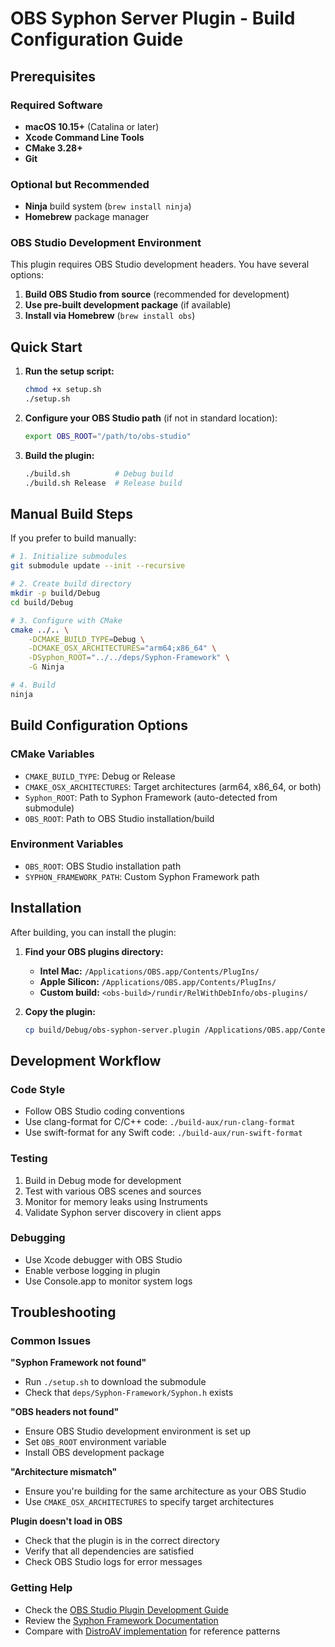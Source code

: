 # OBS Syphon Server Plugin - Build Configuration Guide

## Prerequisites

### Required Software
- **macOS 10.15+** (Catalina or later)
- **Xcode Command Line Tools**
- **CMake 3.28+**
- **Git**

### Optional but Recommended
- **Ninja** build system (`brew install ninja`)
- **Homebrew** package manager

### OBS Studio Development Environment
This plugin requires OBS Studio development headers. You have several options:

1. **Build OBS Studio from source** (recommended for development)
2. **Use pre-built development package** (if available)
3. **Install via Homebrew** (`brew install obs`)

## Quick Start

1. **Run the setup script:**
   ```bash
   chmod +x setup.sh
   ./setup.sh
   ```

2. **Configure your OBS Studio path** (if not in standard location):
   ```bash
   export OBS_ROOT="/path/to/obs-studio"
   ```

3. **Build the plugin:**
   ```bash
   ./build.sh          # Debug build
   ./build.sh Release  # Release build
   ```

## Manual Build Steps

If you prefer to build manually:

```bash
# 1. Initialize submodules
git submodule update --init --recursive

# 2. Create build directory
mkdir -p build/Debug
cd build/Debug

# 3. Configure with CMake
cmake ../.. \
    -DCMAKE_BUILD_TYPE=Debug \
    -DCMAKE_OSX_ARCHITECTURES="arm64;x86_64" \
    -DSyphon_ROOT="../../deps/Syphon-Framework" \
    -G Ninja

# 4. Build
ninja
```

## Build Configuration Options

### CMake Variables
- `CMAKE_BUILD_TYPE`: Debug or Release
- `CMAKE_OSX_ARCHITECTURES`: Target architectures (arm64, x86_64, or both)
- `Syphon_ROOT`: Path to Syphon Framework (auto-detected from submodule)
- `OBS_ROOT`: Path to OBS Studio installation/build

### Environment Variables
- `OBS_ROOT`: OBS Studio installation path
- `SYPHON_FRAMEWORK_PATH`: Custom Syphon Framework path

## Installation

After building, you can install the plugin:

1. **Find your OBS plugins directory:**
   - **Intel Mac:** `/Applications/OBS.app/Contents/PlugIns/`
   - **Apple Silicon:** `/Applications/OBS.app/Contents/PlugIns/`
   - **Custom build:** `<obs-build>/rundir/RelWithDebInfo/obs-plugins/`

2. **Copy the plugin:**
   ```bash
   cp build/Debug/obs-syphon-server.plugin /Applications/OBS.app/Contents/PlugIns/
   ```

## Development Workflow

### Code Style
- Follow OBS Studio coding conventions
- Use clang-format for C/C++ code: `./build-aux/run-clang-format`
- Use swift-format for any Swift code: `./build-aux/run-swift-format`

### Testing
1. Build in Debug mode for development
2. Test with various OBS scenes and sources
3. Monitor for memory leaks using Instruments
4. Validate Syphon server discovery in client apps

### Debugging
- Use Xcode debugger with OBS Studio
- Enable verbose logging in plugin
- Use Console.app to monitor system logs

## Troubleshooting

### Common Issues

**"Syphon Framework not found"**
- Run `./setup.sh` to download the submodule
- Check that `deps/Syphon-Framework/Syphon.h` exists

**"OBS headers not found"**
- Ensure OBS Studio development environment is set up
- Set `OBS_ROOT` environment variable
- Install OBS development package

**"Architecture mismatch"**
- Ensure you're building for the same architecture as your OBS Studio
- Use `CMAKE_OSX_ARCHITECTURES` to specify target architectures

**Plugin doesn't load in OBS**
- Check that the plugin is in the correct directory
- Verify that all dependencies are satisfied
- Check OBS Studio logs for error messages

### Getting Help
- Check the [OBS Studio Plugin Development Guide](https://obsproject.com/wiki/Plugin-Development)
- Review the [Syphon Framework Documentation](https://syphon.github.io/)
- Compare with [DistroAV implementation](https://github.com/DistroAV/DistroAV) for reference patterns
